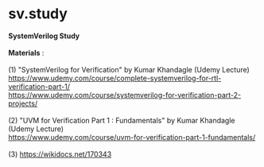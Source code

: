 # sv.study
**SystemVerilog Study**<br><br>
**Materials** : 
<br>
<br>(1) "SystemVerilog for Verification" by Kumar Khandagle (Udemy Lecture)
<br> https://www.udemy.com/course/complete-systemverilog-for-rtl-verification-part-1/
<br> https://www.udemy.com/course/systemverilog-for-verification-part-2-projects/
<br>
<br>(2) "UVM for Verification Part 1 : Fundamentals" by Kumar Khandagle (Udemy Lecture)
<br> https://www.udemy.com/course/uvm-for-verification-part-1-fundamentals/
<br>
<br>(3) https://wikidocs.net/170343
